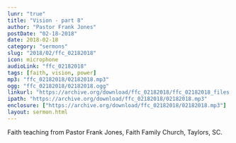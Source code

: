 ```yaml
---
lunr: "true"
title: "Vision - part 8"
author: "Pastor Frank Jones"
postDate: "02-18-2018"
date: 2018-02-18
category: "sermons"
slug: "2018/02/ffc_02182018"
icon: microphone
audioLink: "ffc_02182018"
tags: [faith, vision, power]
mp3: "ffc_02182018/02182018.mp3"
ogg: "ffc_02182018/02182018.ogg"
linkurl: "https://archive.org/download/ffc_02182018/ffc_02182018_files.xml"
ipath: "https://archive.org/download/ffc_02182018/02182018.mp3"
enclosure: ["https://archive.org/download/ffc_02182018/02182018.mp3"]
layout: sermon.html
---
```


Faith teaching from Pastor Frank Jones, Faith Family Church, Taylors, SC.
